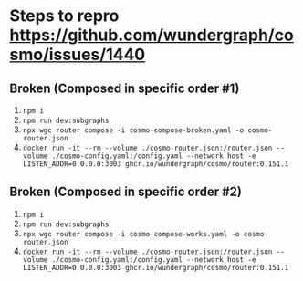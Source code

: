 # Steps to repro https://github.com/wundergraph/cosmo/issues/1440

## Broken (Composed in specific order #1)

1. `npm i`
1. `npm run dev:subgraphs`
1. `npx wgc router compose -i cosmo-compose-broken.yaml -o cosmo-router.json`
1. `docker run -it --rm --volume ./cosmo-router.json:/router.json --volume ./cosmo-config.yaml:/config.yaml --network host -e LISTEN_ADDR=0.0.0.0:3003 ghcr.io/wundergraph/cosmo/router:0.151.1`

## Broken (Composed in specific order #2)

1. `npm i`
1. `npm run dev:subgraphs`
1. `npx wgc router compose -i cosmo-compose-works.yaml -o cosmo-router.json`
1. `docker run -it --rm --volume ./cosmo-router.json:/router.json --volume ./cosmo-config.yaml:/config.yaml --network host -e LISTEN_ADDR=0.0.0.0:3003 ghcr.io/wundergraph/cosmo/router:0.151.1`